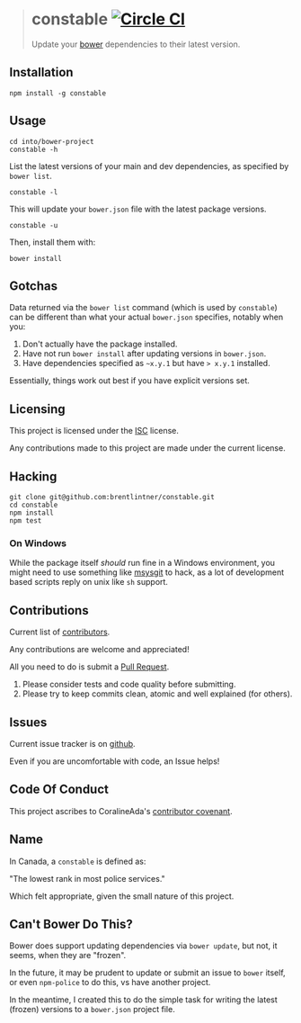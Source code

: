 > # constable [![Circle CI](https://circleci.com/gh/brentlintner/constable.svg?style=svg)](https://circleci.com/gh/brentlintner/constable)
> Update your [bower](http://bower.io) dependencies to their latest version.

## Installation

    npm install -g constable

## Usage

    cd into/bower-project
    constable -h

List the latest versions of your main and dev dependencies, as specified by `bower list`.

    constable -l

This will update your `bower.json` file with the latest package versions.

    constable -u

Then, install them with:

    bower install

## Gotchas

Data returned via the `bower list` command (which is used by `constable`) can be
different than what your actual `bower.json` specifies, notably when you:

1. Don't actually have the package installed.
2. Have not run `bower install` after updating versions in `bower.json`.
3. Have dependencies specified as `~x.y.1` but have `> x.y.1` installed.

Essentially, things work out best if you have explicit versions set.

## Licensing

This project is licensed under the [ISC](http://en.wikipedia.org/wiki/ISC_license) license.

Any contributions made to this project are made under the current license.

## Hacking

    git clone git@github.com:brentlintner/constable.git
    cd constable
    npm install
    npm test

### On Windows

While the package itself *should* run fine in a Windows environment,
you might need to use something like [msysgit](https://msysgit.github.io) to hack, as a lot
of development based scripts reply on unix like `sh` support.

## Contributions

Current list of [contributors](https://github.com/brentlintner/synt/graphs/contributors).

Any contributions are welcome and appreciated!

All you need to do is submit a [Pull Request](https://github.com/brentlintner/synt/pulls).

1. Please consider tests and code quality before submitting.
2. Please try to keep commits clean, atomic and well explained (for others).

## Issues

Current issue tracker is on [github](https://github.com/brentlintner/synt/issues).

Even if you are uncomfortable with code, an Issue helps!

## Code Of Conduct

This project ascribes to CoralineAda's [contributor covenant](https://github.com/CoralineAda/contributor_covenant).

## Name

In Canada, a `constable` is defined as:

"The lowest rank in most police services."

Which felt appropriate, given the small nature of this project.

## Can't Bower Do This?

Bower does support updating dependencies via `bower update`,
but not, it seems, when they are "frozen".

In the future, it may be prudent to update or submit an issue to
`bower` itself, or even `npm-police` to do this, vs have another project.

In the meantime, I created this to do the simple task for writing
the latest (frozen) versions to a `bower.json` project file.
